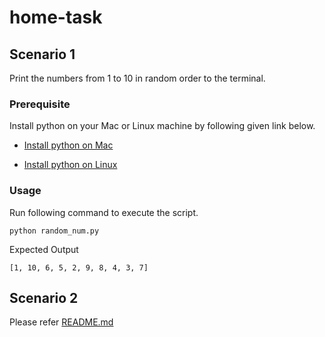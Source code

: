 # home-task

## Scenario 1 

Print the numbers from 1 to 10 in random order to the terminal.

### Prerequisite

Install python on your Mac or Linux machine by following given link below.

* [Install python on Mac](https://realpython.com/installing-python/#how-to-install-python-on-macos)

* [Install python on Linux](https://realpython.com/installing-python/#how-to-install-python-on-macos)

### Usage

Run following command to execute the script.
```
python random_num.py
```

Expected Output
```
[1, 10, 6, 5, 2, 9, 8, 4, 3, 7]
```

## Scenario 2 

Please refer [README.md](https://github.com/harshjsca/home-task/tree/main/scenario-2#readme)
